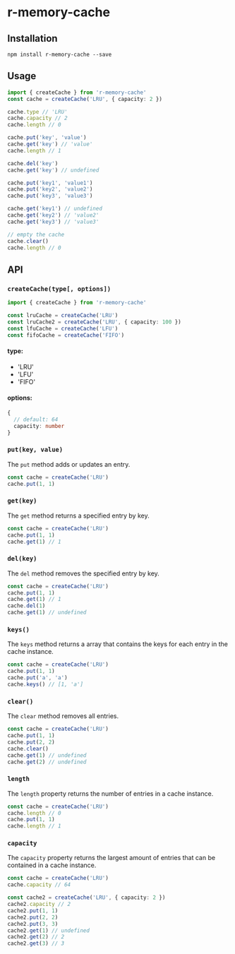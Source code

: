 # r-memory-cache

## Installation

```
npm install r-memory-cache --save
```

## Usage

```typescript
import { createCache } from 'r-memory-cache'
const cache = createCache('LRU', { capacity: 2 })

cache.type // 'LRU'
cache.capacity // 2
cache.length // 0

cache.put('key', 'value')
cache.get('key') // 'value'
cache.length // 1

cache.del('key')
cache.get('key') // undefined

cache.put('key1', 'value1')
cache.put('key2', 'value2')
cache.put('key3', 'value3')

cache.get('key1') // undefined
cache.get('key2') // 'value2'
cache.get('key3') // 'value3'

// empty the cache
cache.clear()
cache.length // 0

```

## API

### `createCache(type[, options])`

```typescript
import { createCache } from 'r-memory-cache'

const lruCache = createCache('LRU')
const lruCache2 = createCache('LRU', { capacity: 100 })
const lfuCache = createCache('LFU')
const fifoCache = createCache('FIFO')
```

#### type:

- 'LRU'
- 'LFU'
- 'FIFO'

#### options:

```typescript
{
  // default: 64
  capacity: number
}
```

### `put(key, value)`

The `put` method adds or updates an entry.

```typescript
const cache = createCache('LRU')
cache.put(1, 1)
```

### `get(key)`

The `get` method returns a specified entry by key.

```typescript
const cache = createCache('LRU')
cache.put(1, 1)
cache.get(1) // 1
```

### `del(key)`

The `del` method removes the specified entry by key.

```typescript
const cache = createCache('LRU')
cache.put(1, 1)
cache.get(1) // 1
cache.del(1)
cache.get(1) // undefined
```

### `keys()`

The `keys` method returns a array that contains the keys for each entry in the cache instance.

```typescript
const cache = createCache('LRU')
cache.put(1, 1)
cache.put('a', 'a')
cache.keys() // [1, 'a']
```

### `clear()`

The `clear` method removes all entries.

```typescript
const cache = createCache('LRU')
cache.put(1, 1)
cache.put(2, 2)
cache.clear()
cache.get(1) // undefined
cache.get(2) // undefined
```

### `length`

The `length` property returns the number of entries in a cache instance.

```typescript
const cache = createCache('LRU')
cache.length // 0
cache.put(1, 1)
cache.length // 1
```

### `capacity`

The `capacity` property returns the largest amount of entries that can be contained in a cache instance.

```typescript
const cache = createCache('LRU')
cache.capacity // 64

const cache2 = createCache('LRU', { capacity: 2 })
cache2.capacity // 2
cache2.put(1, 1)
cache2.put(2, 2)
cache2.put(3, 3)
cache2.get(1) // undefined
cache2.get(2) // 2
cache2.get(3) // 3
```
